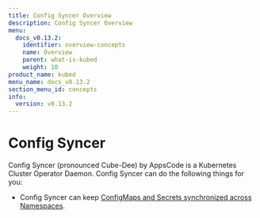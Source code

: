 ```yaml
---
title: Config Syncer Overview
description: Config Syncer Overview
menu:
  docs_v0.13.2:
    identifier: overview-concepts
    name: Overview
    parent: what-is-kubed
    weight: 10
product_name: kubed
menu_name: docs_v0.13.2
section_menu_id: concepts
info:
  version: v0.13.2
---
```


# Config Syncer

Config Syncer (pronounced Cube-Dee) by AppsCode is a Kubernetes Cluster Operator Daemon. Config Syncer can do the following things for you:

 - Config Syncer can keep [ConfigMaps and Secrets synchronized across Namespaces](/docs/v0.13.2/guides/config-syncer/).
